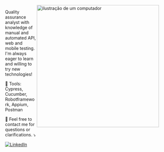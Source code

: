 <img src="https://i.chzbgr.com/full/7777152512/h6E965661/office-cats-co-worker" alt="ilustração de um computador" min-width="400px" max-width="400px" width="400px" align="right">

<p align="left"> 
  Quality assurance analyst with knowledge of manual and automated API, web and mobile testing. I'm always eager to learn and willing to try new technologies!

</p>

<p align="left">
  💼 Tools: Cypress, Cucumber, Robotframework, Appium, Postman
</p>

<p align="left">
  💌 Feel free to contact me for questions or clarifications. ⤵️
</p>

<p align="left">
  <a href="https://www.linkedin.com/in/larissabrisola/" title="LinkedIn">
  <img src="https://img.shields.io/badge/-Linkedin-0e76a8?style=flat-square&logo=Linkedin&logoColor=white&www.linkedin.com/in/" alt="LinkedIn"/></a>
  
</p>
